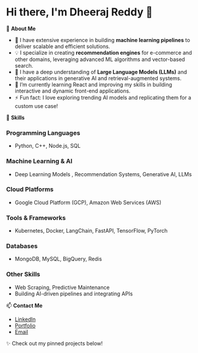 # Hi there, I'm Dheeraj Reddy 👋

🎯 **About Me**  
- 🔭 I have extensive experience in building **machine learning pipelines** to deliver scalable and efficient solutions.  
- 💡 I specialize in creating **recommendation engines** for e-commerce and other domains, leveraging advanced ML algorithms and vector-based search.  
- 🤖 I have a deep understanding of **Large Language Models (LLMs)** and their applications in generative AI and retrieval-augmented systems.  
- 🌱 I’m currently learning React and improving my skills in building interactive and dynamic front-end applications.  
- ⚡ Fun fact: I love exploring trending AI models and replicating them for a custom use case!  

🚀 **Skills**  

### Programming Languages  
- Python, C++, Node.js, SQL  

### Machine Learning & AI  
- Deep Learning Models , Recommendation Systems, Generative AI, LLMs  

### Cloud Platforms  
- Google Cloud Platform (GCP), Amazon Web Services (AWS)  

### Tools & Frameworks  
- Kubernetes, Docker, LangChain, FastAPI, TensorFlow, PyTorch  

### Databases  
- MongoDB, MySQL, BigQuery, Redis

### Other Skills  
- Web Scraping, Predictive Maintenance
- Building AI-driven pipelines and integrating APIs  

📫 **Contact Me**  
- [LinkedIn](https://www.linkedin.com/in/dheeraj-reddy-20)  
- [Portfolio](https://dheerajreddy2020.github.io)
- [Email](mailto:dheerajreddy.peddireddy@gmail.com)  

✨ Check out my pinned projects below!
